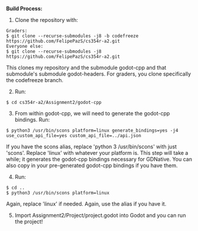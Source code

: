 **Build Process:**
1) Clone the repository with: 
```
Graders:
$ git clone --recurse-submodules -j8 -b codefreeze https://github.com/FelipePazS/cs354r-a2.git
Everyone else:
$ git clone --recurse-submodules -j8 https://github.com/FelipePazS/cs354r-a2.git
```
This clones my repository and the submodule godot-cpp and that submodule's submodule godot-headers. For graders, you clone specifically the codefreeze branch.

2) Run: 
```
$ cd cs354r-a2/Assignment2/godot-cpp
```
3) From within godot-cpp, we will need to generate the godot-cpp bindings. Run:
```
$ python3 /usr/bin/scons platform=linux generate_bindings=yes -j4 use_custom_api_file=yes custom_api_file=../api.json
```
If you have the scons alias, replace 'python 3 /usr/bin/scons' with just 'scons'. Replace 'linux' with whatever your platform is. This step will take a while; it generates the godot-cpp bindings necessary for GDNative. You can also copy in your pre-generated godot-cpp bindings if you have them. 

4) Run:
```
$ cd ..
$ python3 /usr/bin/scons platform=linux
```
Again, replace 'linux' if needed. Again, use the alias if you have it.

5) Import Assignment2/Project/project.godot into Godot and you can run the project!
